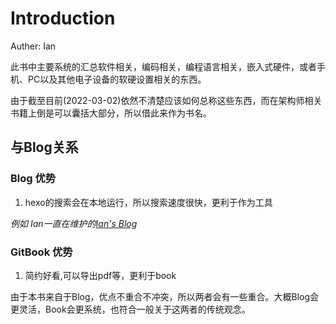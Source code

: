 # Introduction
Auther: Ian

此书中主要系统的汇总软件相关，编码相关，编程语言相关，嵌入式硬件，或者手机、PC以及其他电子设备的软硬设置相关的东西。

由于截至目前(2022-03-02)依然不清楚应该如何总称这些东西，而在架构师相关书籍上倒是可以囊括大部分，所以借此来作为书名。

## 与Blog关系
### Blog 优势
1. hexo的搜索会在本地运行，所以搜索速度很快，更利于作为工具

*例如 Ian一直在维护的[Ian's Blog](https://ianvzs.github.io/)*

### GitBook 优势
1. 简约好看,可以导出pdf等，更利于book

由于本书来自于Blog，优点不重合不冲突，所以两者会有一些重合。大概Blog会更灵活，Book会更系统，也符合一般关于这两者的传统观念。
